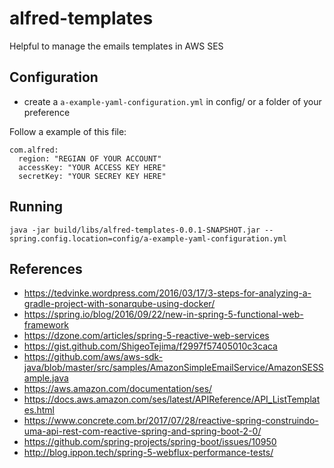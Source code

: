 # alfred-templates

Helpful to manage the emails templates in AWS SES

## Configuration 

- create a `a-example-yaml-configuration.yml` in config/ or a folder of your preference

Follow a example of this file:

```
com.alfred:
  region: "REGIAN OF YOUR ACCOUNT"
  accessKey: "YOUR ACCESS KEY HERE"
  secretKey: "YOUR SECREY KEY HERE"
```

## Running

`java -jar build/libs/alfred-templates-0.0.1-SNAPSHOT.jar --spring.config.location=config/a-example-yaml-configuration.yml`

## References

- https://tedvinke.wordpress.com/2016/03/17/3-steps-for-analyzing-a-gradle-project-with-sonarqube-using-docker/
- https://spring.io/blog/2016/09/22/new-in-spring-5-functional-web-framework
- https://dzone.com/articles/spring-5-reactive-web-services
- https://gist.github.com/ShigeoTejima/f2997f57405010c3caca
- https://github.com/aws/aws-sdk-java/blob/master/src/samples/AmazonSimpleEmailService/AmazonSESSample.java
- https://aws.amazon.com/documentation/ses/
- https://docs.aws.amazon.com/ses/latest/APIReference/API_ListTemplates.html
- https://www.concrete.com.br/2017/07/28/reactive-spring-construindo-uma-api-rest-com-reactive-spring-and-spring-boot-2-0/
- https://github.com/spring-projects/spring-boot/issues/10950
- http://blog.ippon.tech/spring-5-webflux-performance-tests/